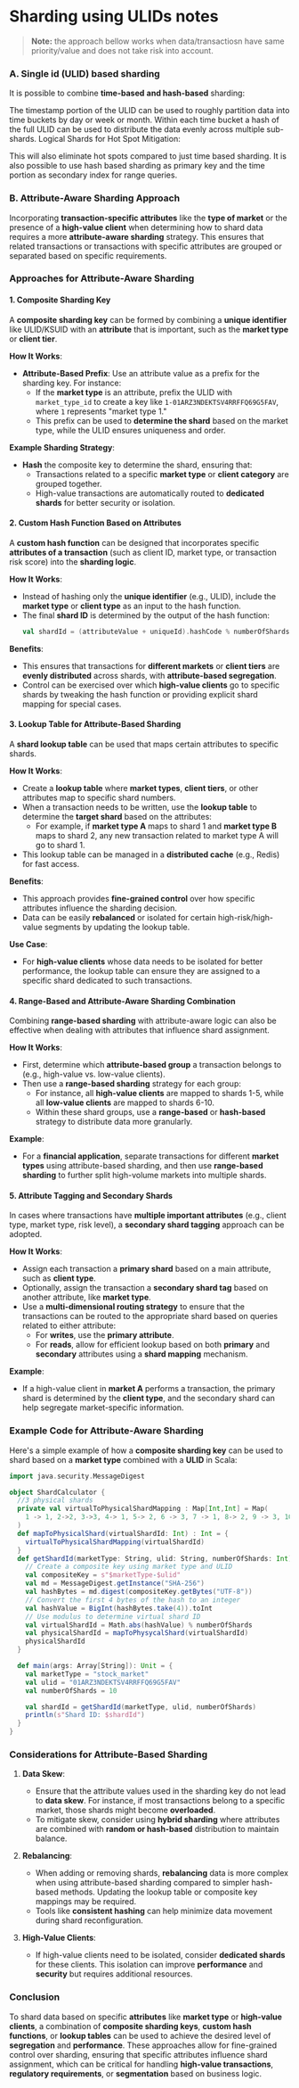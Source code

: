 # Sharding using ULIDs notes

> __**Note:**__ the approach bellow works when data/transactiosn have same priority/value and does not take risk into account.

### A. Single id (ULID) based sharding
It is possible to combine **time-based** **and hash-based** sharding:

The timestamp portion of the ULID  can be used to roughly partition data into time buckets by day or week or month.
Within each time bucket a hash of the full ULID can be used to distribute the data evenly across multiple sub-shards.
Logical Shards for Hot Spot Mitigation:

This will also eliminate hot spots compared to just time based sharding.
It is also possible to use hash based sharding as primary key and the time portion as secondary index for range queries.  


### B. Attribute-Aware Sharding Approach
Incorporating **transaction-specific attributes** like the **type of market** or the presence of a **high-value client** when determining how to shard data requires a more **attribute-aware sharding** strategy. This ensures that related transactions or transactions with specific attributes are grouped or separated based on specific requirements.

### **Approaches for Attribute-Aware Sharding**

#### 1. **Composite Sharding Key**
A **composite sharding key** can be formed by combining a **unique identifier** like ULID/KSUID with an **attribute** that is important, such as the **market type** or **client tier**.

**How It Works**:
- **Attribute-Based Prefix**: Use an attribute value as a prefix for the sharding key. For instance:
    - If the **market type** is an attribute, prefix the ULID with `market_type_id` to create a key like `1-01ARZ3NDEKTSV4RRFFQ69G5FAV`, where `1` represents "market type 1."
    - This prefix can be used to **determine the shard** based on the market type, while the ULID ensures uniqueness and order.

**Example Sharding Strategy**:
- **Hash** the composite key to determine the shard, ensuring that:
    - Transactions related to a specific **market type** or **client category** are grouped together.
    - High-value transactions are automatically routed to **dedicated shards** for better security or isolation.

#### 2. **Custom Hash Function Based on Attributes**
A **custom hash function** can be designed that incorporates specific **attributes of a transaction** (such as client ID, market type, or transaction risk score) into the **sharding logic**.

**How It Works**:
- Instead of hashing only the **unique identifier** (e.g., ULID), include the **market type** or **client type** as an input to the hash function.
- The final **shard ID** is determined by the output of the hash function:
  ```scala
  val shardId = (attributeValue + uniqueId).hashCode % numberOfShards
  ```

**Benefits**:
- This ensures that transactions for **different markets** or **client tiers** are **evenly distributed** across shards, with **attribute-based segregation**.
- Control can be exercised over which **high-value clients** go to specific shards by tweaking the hash function or providing explicit shard mapping for special cases.

#### 3. **Lookup Table for Attribute-Based Sharding**
A **shard lookup table** can be used that maps certain attributes to specific shards.

**How It Works**:
- Create a **lookup table** where **market types**, **client tiers**, or other attributes map to specific shard numbers.
- When a transaction needs to be written, use the **lookup table** to determine the **target shard** based on the attributes:
    - For example, if **market type A** maps to shard 1 and **market type B** maps to shard 2, any new transaction related to market type A will go to shard 1.
- This lookup table can be managed in a **distributed cache** (e.g., Redis) for fast access.

**Benefits**:
- This approach provides **fine-grained control** over how specific attributes influence the sharding decision.
- Data can be easily **rebalanced** or isolated for certain high-risk/high-value segments by updating the lookup table.

**Use Case**:
- For **high-value clients** whose data needs to be isolated for better performance, the lookup table can ensure they are assigned to a specific shard dedicated to such transactions.

#### 4. **Range-Based and Attribute-Aware Sharding Combination**
Combining **range-based sharding** with attribute-aware logic can also be effective when dealing with attributes that influence shard assignment.

**How It Works**:
- First, determine which **attribute-based group** a transaction belongs to (e.g., high-value vs. low-value clients).
- Then use a **range-based sharding** strategy for each group:
    - For instance, all **high-value clients** are mapped to shards 1-5, while all **low-value clients** are mapped to shards 6-10.
    - Within these shard groups, use a **range-based** or **hash-based** strategy to distribute data more granularly.

**Example**:
- For a **financial application**, separate transactions for different **market types** using attribute-based sharding, and then use **range-based sharding** to further split high-volume markets into multiple shards.

#### 5. **Attribute Tagging and Secondary Shards**
In cases where transactions have **multiple important attributes** (e.g., client type, market type, risk level), a **secondary shard tagging** approach can be adopted.

**How It Works**:
- Assign each transaction a **primary shard** based on a main attribute, such as **client type**.
- Optionally, assign the transaction a **secondary shard tag** based on another attribute, like **market type**.
- Use a **multi-dimensional routing strategy** to ensure that the transactions can be routed to the appropriate shard based on queries related to either attribute:
    - For **writes**, use the **primary attribute**.
    - For **reads**, allow for efficient lookup based on both **primary** and **secondary** attributes using a **shard mapping** mechanism.

**Example**:
- If a high-value client in **market A** performs a transaction, the primary shard is determined by the **client type**, and the secondary shard can help segregate market-specific information.

### **Example Code for Attribute-Aware Sharding**
Here's a simple example of how a **composite sharding key** can be used to shard based on a **market type** combined with a **ULID** in Scala:

```scala
import java.security.MessageDigest

object ShardCalculator {
  //3 physical shards
  private val virtualToPhysicalShardMapping : Map[Int,Int] = Map(
    1 -> 1, 2->2, 3->3, 4-> 1, 5-> 2, 6 -> 3, 7 -> 1, 8-> 2, 9 -> 3, 10 -> 1 
  ) 
  def mapToPhysicalShard(virtualShardId: Int) : Int = {
    virtualToPhysicalShardMapping(virtualShardId)
  } 
  def getShardId(marketType: String, ulid: String, numberOfShards: Int): Int = {
    // Create a composite key using market type and ULID
    val compositeKey = s"$marketType-$ulid"
    val md = MessageDigest.getInstance("SHA-256")
    val hashBytes = md.digest(compositeKey.getBytes("UTF-8"))
    // Convert the first 4 bytes of the hash to an integer
    val hashValue = BigInt(hashBytes.take(4)).toInt
    // Use modulus to determine virtual shard ID
    val virtualShardId = Math.abs(hashValue) % numberOfShards
    val physicalShardId = mapToPhysycalShard(virtualShardId)
    physicalShardId
  }

  def main(args: Array[String]): Unit = {
    val marketType = "stock_market"
    val ulid = "01ARZ3NDEKTSV4RRFFQ69G5FAV"
    val numberOfShards = 10

    val shardId = getShardId(marketType, ulid, numberOfShards)
    println(s"Shard ID: $shardId")
  }
}
```

### **Considerations for Attribute-Based Sharding**
1. **Data Skew**:
    - Ensure that the attribute values used in the sharding key do not lead to **data skew**. For instance, if most transactions belong to a specific market, those shards might become **overloaded**.
    - To mitigate skew, consider using **hybrid sharding** where attributes are combined with **random or hash-based** distribution to maintain balance.

2. **Rebalancing**:
    - When adding or removing shards, **rebalancing** data is more complex when using attribute-based sharding compared to simpler hash-based methods. Updating the lookup table or composite key mappings may be required.
    - Tools like **consistent hashing** can help minimize data movement during shard reconfiguration.

3. **High-Value Clients**:
    - If high-value clients need to be isolated, consider **dedicated shards** for these clients. This isolation can improve **performance** and **security** but requires additional resources.

### **Conclusion**
To shard data based on specific **attributes** like **market type** or **high-value clients**, a combination of **composite sharding keys**, **custom hash functions**, or **lookup tables** can be used to achieve the desired level of **segregation** and **performance**. These approaches allow for fine-grained control over sharding, ensuring that specific attributes influence shard assignment, which can be critical for handling **high-value transactions**, **regulatory requirements**, or **segmentation** based on business logic.
